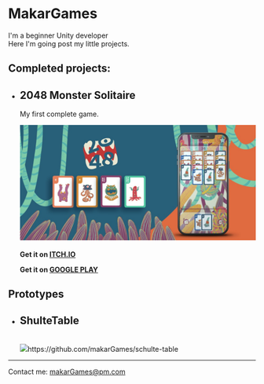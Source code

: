 # MakarGames
I'm a beginner Unity developer<br>
Here I'm going post my little projects.

## Сompleted projects:

- ## 2048 Monster Solitaire
  My first complete game.<br>

  <img src = "./images/banner.jpg">
  <br>
  <br>
  <b>Get it on <a href="https://makargames.itch.io/2048-monster-solitaire">ITCH.IO</b></a><br>

  <b>Get it on <a href="https://play.google.com/store/apps/details?id=com.makar.dva">GOOGLE PLAY</b></a>

## Prototypes
- ## ShulteTable
  <br>
  <img src = "../schulte-table/gameplay.gif>

  https://github.com/makarGames/schulte-table
***
Contact me: makarGames@pm.com